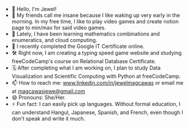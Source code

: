 - 👋 Hello, I'm Jewel!
- 👀 My friends call me insane because I like waking up very early in the morning. In my free time, I like to play video games and create notion page to min/max for said video games.
- 🌱 Lately, I have been learning mathematics combinations and enumeratics, and cloud computing.
- 💞️ I recently completed the Google IT Certificate online.
- 🛠️ Right now, I am creating a typing speed game website and studying freeCodeCamp's course on Relational Database Certificate.
- 🗓️ After completing what I am working on, I plan to study Data Visualization and Scientific Computing with Python at freeCodeCamp.
- 📫 How to reach me: www.linkedin.com/in/jewelmagcawas or email me at magcawasjewe@gmail.com
- 😄 Pronouns: She/Her.
- ⚡ Fun fact: I can easily pick up languages. Without formal education, I can understand Hangul, Japanese, Spanish, and French, even though I don't speak and write it much.

<!---
m-jewel/m-jewel is a ✨ special ✨ repository because its `README.md` (this file) appears on your GitHub profile.
You can click the Preview link to take a look at your changes.
--->
